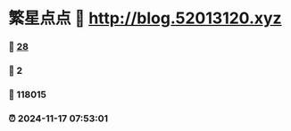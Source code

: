 # 繁星点点 :link: http://blog.52013120.xyz 
### :page_facing_up: [28](http://blog.52013120.xyz/tag.html) 
### :speech_balloon: 2 
### :hibiscus: 118015 
### :alarm_clock: 2024-11-17 07:53:01 
